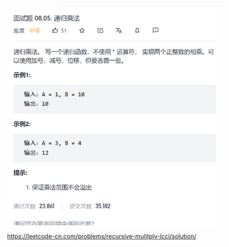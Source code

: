 ![image-20211220190524388](image/image-20211220190524388.png)

https://leetcode-cn.com/problems/recursive-mulitply-lcci/solution/